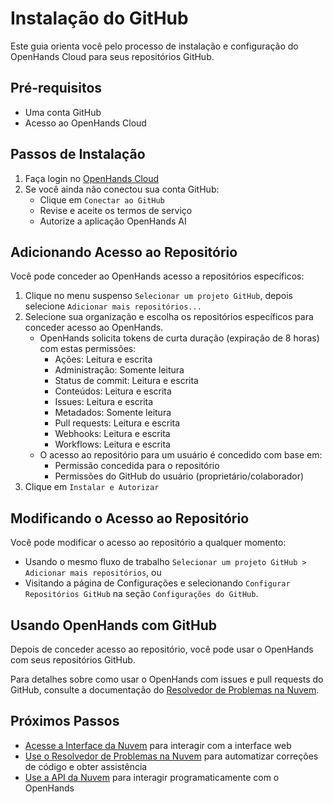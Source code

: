 # Instalação do GitHub

Este guia orienta você pelo processo de instalação e configuração do OpenHands Cloud para seus repositórios GitHub.

## Pré-requisitos

- Uma conta GitHub
- Acesso ao OpenHands Cloud

## Passos de Instalação

1. Faça login no [OpenHands Cloud](https://app.all-hands.dev)
2. Se você ainda não conectou sua conta GitHub:
   - Clique em `Conectar ao GitHub`
   - Revise e aceite os termos de serviço
   - Autorize a aplicação OpenHands AI

## Adicionando Acesso ao Repositório

Você pode conceder ao OpenHands acesso a repositórios específicos:

1. Clique no menu suspenso `Selecionar um projeto GitHub`, depois selecione `Adicionar mais repositórios...`
2. Selecione sua organização e escolha os repositórios específicos para conceder acesso ao OpenHands.
   - OpenHands solicita tokens de curta duração (expiração de 8 horas) com estas permissões:
     - Ações: Leitura e escrita
     - Administração: Somente leitura
     - Status de commit: Leitura e escrita
     - Conteúdos: Leitura e escrita
     - Issues: Leitura e escrita
     - Metadados: Somente leitura
     - Pull requests: Leitura e escrita
     - Webhooks: Leitura e escrita
     - Workflows: Leitura e escrita
   - O acesso ao repositório para um usuário é concedido com base em:
     - Permissão concedida para o repositório
     - Permissões do GitHub do usuário (proprietário/colaborador)
3. Clique em `Instalar e Autorizar`

## Modificando o Acesso ao Repositório

Você pode modificar o acesso ao repositório a qualquer momento:
* Usando o mesmo fluxo de trabalho `Selecionar um projeto GitHub > Adicionar mais repositórios`, ou
* Visitando a página de Configurações e selecionando `Configurar Repositórios GitHub` na seção `Configurações do GitHub`.

## Usando OpenHands com GitHub

Depois de conceder acesso ao repositório, você pode usar o OpenHands com seus repositórios GitHub.

Para detalhes sobre como usar o OpenHands com issues e pull requests do GitHub, consulte a documentação do [Resolvedor de Problemas na Nuvem](./cloud-issue-resolver.md).

## Próximos Passos

- [Acesse a Interface da Nuvem](./cloud-ui.md) para interagir com a interface web
- [Use o Resolvedor de Problemas na Nuvem](./cloud-issue-resolver.md) para automatizar correções de código e obter assistência
- [Use a API da Nuvem](./cloud-api.md) para interagir programaticamente com o OpenHands
